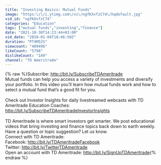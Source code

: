 ```yaml
---
title: "Investing Basics: Mutual Funds"
image: "https:\/\/i.ytimg.com\/vi\/ngfKXvfzC74\/hqdefault.jpg"
vid_id: "ngfKXvfzC74"
categories: "Education"
tags: ["mutual funds","investing","finance"]
date: "2021-10-30T14:23:44+03:00"
vid_date: "2018-01-04T18:46:50Z"
duration: "PT4M52S"
viewcount: "489496"
likeCount: "5798"
dislikeCount: "149"
channel: "TD Ameritrade"
---
```

{% raw %}Subscribe: <a rel="nofollow" target="blank" href="http://bit.ly/SubscribeTDAmeritrade">http://bit.ly/SubscribeTDAmeritrade</a><br />Mutual funds can help you access a variety of investments and diversify your portfolio. In this video you’ll learn how mutual funds work and how to select a mutual fund that’s a good fit for you.<br /><br />Check out Investor Insights for daily livestreamed webcasts with TD Ameritrade Education Coaches: <a rel="nofollow" target="blank" href="http://bit.ly/SubscribeTDAmeritradeInvestorInsights">http://bit.ly/SubscribeTDAmeritradeInvestorInsights</a><br /><br />TD Ameritrade is where smart investors get smarter. We post educational videos that bring investing and finance topics back down to earth weekly. Have a question or topic suggestion? Let us know. <br />Connect with TD Ameritrade:<br />Facebook: <a rel="nofollow" target="blank" href="http://bit.ly/TDAmeritradeFacebook">http://bit.ly/TDAmeritradeFacebook</a>  <br />Twitter: <a rel="nofollow" target="blank" href="http://bit.ly/TwitterTDAmeritrade">http://bit.ly/TwitterTDAmeritrade</a>  <br />Open an account with TD Ameritrade: <a rel="nofollow" target="blank" href="http://bit.ly/SignUpTDAmeritrade">http://bit.ly/SignUpTDAmeritrade</a>{% endraw %}
